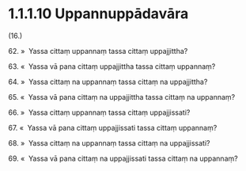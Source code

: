 # 1.1.1.10 Uppannuppādavāra

(16.)

62\. »  Yassa cittaṃ uppannaṃ tassa cittaṃ uppajjittha?

63\. «  Yassa vā pana cittaṃ uppajjittha tassa cittaṃ uppannaṃ?

64\. »  Yassa cittaṃ na uppannaṃ tassa cittaṃ na uppajjittha?

65\. «  Yassa vā pana cittaṃ na uppajjittha tassa cittaṃ na uppannaṃ?

66\. »  Yassa cittaṃ uppannaṃ tassa cittaṃ uppajjissati?

67\. «  Yassa vā pana cittaṃ uppajjissati tassa cittaṃ uppannaṃ?

68\. »  Yassa cittaṃ na uppannaṃ tassa cittaṃ na uppajjissati?

69\. «  Yassa vā pana cittaṃ na uppajjissati tassa cittaṃ na uppannaṃ?
